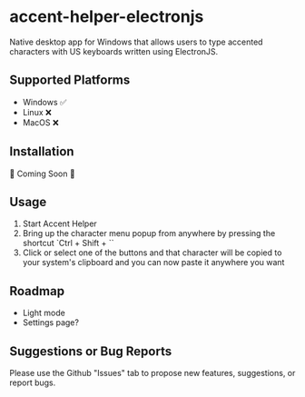 # accent-helper-electronjs
Native desktop app for Windows that allows users to type accented characters with US keyboards written using ElectronJS.

## Supported Platforms

- Windows ✅
- Linux ❌
- MacOS ❌

## Installation

🚧 Coming Soon 🚧

## Usage

1. Start Accent Helper
2. Bring up the character menu popup from anywhere by pressing the shortcut `Ctrl + Shift + ``
3. Click or select one of the buttons and that character will be copied to your system's clipboard and you can now paste it anywhere you want

## Roadmap

- Light mode
- Settings page?

## Suggestions or Bug Reports

Please use the Github "Issues" tab to propose new features, suggestions, or report bugs.
